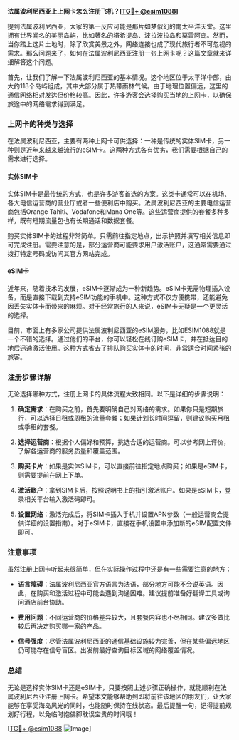 **法属波利尼西亚上上网卡怎么注册飞机？[[TG💪+ @esim1088](https://t.me/s/esim1088)]**

提到法属波利尼西亚，大家的第一反应可能是那片如梦似幻的南太平洋天堂。这里拥有世界闻名的美丽岛屿，比如著名的塔希提岛、波拉波拉岛和莫雷阿岛。然而，当你踏上这片土地时，除了欣赏美景之外，网络连接也成了现代旅行者不可忽视的需求。那么问题来了，如何在法属波利尼西亚注册一张上网卡呢？这篇文章就来详细解答这个问题。

首先，让我们了解一下法属波利尼西亚的基本情况。这个地区位于太平洋中部，由大约118个岛屿组成，其中大部分属于热带雨林气候。由于地理位置偏远，这里的通信网络相对发达但价格较高。因此，许多游客会选择购买当地的上网卡，以确保旅途中的网络需求得到满足。

### 上网卡的种类与选择

在法属波利尼西亚，主要有两种上网卡可供选择：一种是传统的实体SIM卡，另一种则是近年来越来越流行的eSIM卡。这两种方式各有优劣，我们需要根据自己的需求进行选择。

#### 实体SIM卡

实体SIM卡是最传统的方式，也是许多游客首选的方案。这类卡通常可以在机场、各大电信运营商的营业厅或者一些便利店中购买。法属波利尼西亚的主要电信运营商包括Orange Tahiti、Vodafone和Mana One等。这些运营商提供的套餐多种多样，既有短期流量包也有长期通话和数据套餐。

购买实体SIM卡的过程非常简单。只需前往指定地点，出示护照并填写相关信息即可完成注册。需要注意的是，部分运营商可能要求用户激活账户，这通常需要通过拨打特定号码或访问其官方网站完成。

#### eSIM卡

近年来，随着技术的发展，eSIM卡逐渐成为一种新趋势。eSIM卡无需物理插入设备，而是直接下载到支持eSIM功能的手机中。这种方式不仅方便携带，还能避免因丢失实体卡而带来的麻烦。对于经常旅行的人来说，eSIM卡无疑是一个更灵活的选择。

目前，市面上有多家公司提供法属波利尼西亚的eSIM服务，比如ESIM1088就是一个不错的选择。通过他们的平台，你可以轻松在线订购eSIM卡，并在抵达目的地后迅速激活使用。这种方式省去了排队购买实体卡的时间，非常适合时间紧张的旅客。

### 注册步骤详解

无论选择哪种方式，注册上网卡的具体流程大致相同。以下是详细的步骤说明：

1. **确定需求**：在购买之前，首先要明确自己对网络的需求。如果你只是短期旅行，可以选择日租或周租的流量套餐；如果计划长时间逗留，则建议购买月租或季租的套餐。

2. **选择运营商**：根据个人偏好和预算，挑选合适的运营商。可以参考网上评价，了解各运营商的服务质量和覆盖范围。

3. **购买卡片**：如果是实体SIM卡，可以直接前往指定地点购买；如果是eSIM卡，则需要提前在网上下单。

4. **激活账户**：拿到SIM卡后，按照说明书上的指引激活账户。如果是eSIM卡，登录相关平台输入激活码即可。

5. **设置网络**：激活完成后，将SIM卡插入手机并设置APN参数（一般运营商会提供详细的设置指南）。对于eSIM卡，直接在手机设置中添加新的eSIM配置文件即可。

### 注意事项

虽然注册上网卡听起来很简单，但在实际操作过程中还是有一些需要注意的地方：

- **语言障碍**：法属波利尼西亚官方语言为法语，部分地方可能不会说英语。因此，在购买和激活过程中可能会遇到沟通困难。建议提前准备好翻译工具或询问酒店前台协助。

- **费用问题**：不同运营商的价格差异较大，且套餐内容也不尽相同。建议多做比较后再决定购买哪一家的产品。

- **信号强度**：尽管法属波利尼西亚的通信基础设施较为完善，但在某些偏远地区仍可能存在信号盲区。出发前最好查询目标区域的网络覆盖情况。

### 总结

无论是选择实体SIM卡还是eSIM卡，只要按照上述步骤正确操作，就能顺利在法属波利尼西亚注册上网卡。希望本文能够帮助到即将前往该地区的朋友们，让大家能够在享受海岛风光的同时，也能随时保持在线状态。最后提醒一句，记得提前规划好行程，以免临时抱佛脚耽误宝贵的时间哦！

[[TG💪+ @esim1088](https://t.me/s/esim1088) ![Image](https://i.postimg.cc/4NQfJmqS/Snipaste-2025-05-13-00-14-12.png)]